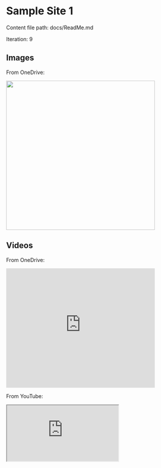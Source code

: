 # Sample Site 1

Content file path: docs/ReadMe.md

Iteration: 9

## Images

From OneDrive:

<img src="https://onedrive.live.com/embed?resid=C38607DC2689EAA%21120962&authkey=%21AFgb7svWtBiUcj4" width="400"/>

## Videos

From OneDrive:

<iframe src="https://onedrive.live.com/embed?resid=CB3DEB5FC699256B%2148588&authkey=!AAdVKpNoYsiTKak" width="400" height="320" frameborder="0" scrolling="no" allowfullscreen></iframe>

From YouTube:

<iframe src="https://www.youtube.com/embed/6tfZ75JHUY4" allowfullscreen/>
